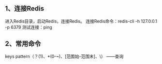 ## 1、连接Redis
进入Redis目录，启动Redis，连接Redis。
连接Redis命令：redis-cli -h 127.0.0.1 -p 6379
测试连接：ping
## 2、常用命令
keys pattern（？(1)、*(0-~)、[范围始-范围末]、\）
——查询
